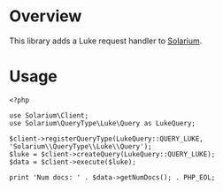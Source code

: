 Overview
========

This library adds a Luke request handler to [Solarium](https://github.com/basdenooijer/solarium).

Usage
=====

    <?php

    use Solarium\Client;
    use Solarium\QueryType\Luke\Query as LukeQuery;

    $client->registerQueryType(LukeQuery::QUERY_LUKE, 'Solarium\\QueryType\\Luke\\Query');
    $luke = $client->createQuery(LukeQuery::QUERY_LUKE);
    $data = $client->execute($luke);

    print 'Num docs: ' . $data->getNumDocs(); . PHP_EOL;
